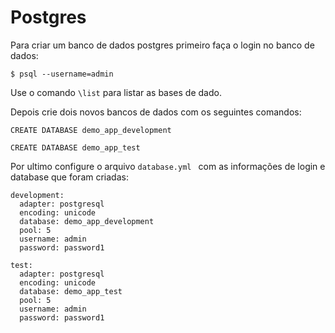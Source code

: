 # Postgres

Para criar um banco de dados postgres primeiro faça o login no banco de dados:

``$ psql --username=admin``

Use o comando ``\list`` para listar as bases de dado.

Depois crie dois novos bancos de dados com os seguintes comandos:

``CREATE DATABASE demo_app_development``

``CREATE DATABASE demo_app_test``

Por ultimo configure o arquivo ``database.yml `` com as informações de login e database que foram criadas:

	development:
	  adapter: postgresql
	  encoding: unicode
	  database: demo_app_development
	  pool: 5
	  username: admin
	  password: password1

	test:
	  adapter: postgresql
	  encoding: unicode
	  database: demo_app_test
	  pool: 5
	  username: admin
	  password: password1
